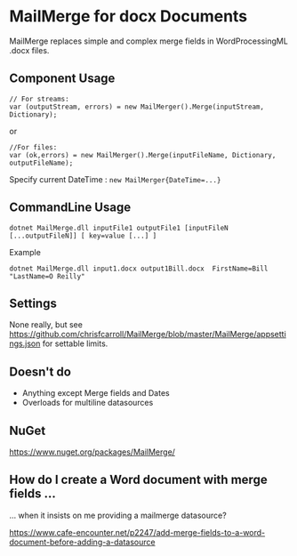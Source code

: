 MailMerge for docx Documents
============================

MailMerge replaces simple and complex merge fields in WordProcessingML .docx files.

Component Usage
---------------
```
// For streams:
var (outputStream, errors) = new MailMerger().Merge(inputStream, Dictionary);
```
or
```
//For files:
var (ok,errors) = new MailMerger().Merge(inputFileName, Dictionary, outputFileName);
```

Specify current DateTime : `new MailMerger{DateTime=...}`

CommandLine Usage
-----------------
```
dotnet MailMerge.dll inputFile1 outputFile1 [inputFileN [...outputFileN]] [ key=value [...] ]
```

Example
```
dotnet MailMerge.dll input1.docx output1Bill.docx  FirstName=Bill  "LastName=O Reilly"
```


Settings
--------
None really, but see https://github.com/chrisfcarroll/MailMerge/blob/master/MailMerge/appsettings.json for settable limits.

Doesn't do
----------
- Anything except Merge fields and Dates
- Overloads for multiline datasources

NuGet
-----
https://www.nuget.org/packages/MailMerge/


How do I create a Word document with merge fields …
--------------------------------------------------------
… when it insists on me providing a mailmerge datasource?

https://www.cafe-encounter.net/p2247/add-merge-fields-to-a-word-document-before-adding-a-datasource
